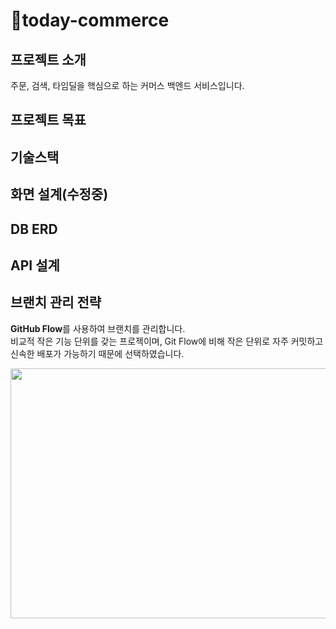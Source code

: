 # 🚚today-commerce

## 프로젝트 소개
주문, 검색, 타임딜을 핵심으로 하는 커머스 백엔드 서비스입니다.

## 프로젝트 목표

## 기술스택

## 화면 설계(수정중)

## DB ERD

## API 설계

## 브랜치 관리 전략
**GitHub Flow**를 사용하여 브랜치를 관리합니다.<br>
비교적 작은 기능 단위를 갖는 프로젝이며, Git Flow에 비해 작은 단위로 자주 커밋하고 신속한 배포가 가능하기 때문에 선택하였습니다.

<img src="https://github.com/f-lab-edu/today-commerce/assets/34434298/c201da8d-734a-40c7-8189-1b893bb2987a" width="600" height="400"/>
